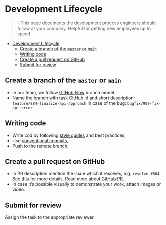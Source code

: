 # Development Lifecycle

> 💡This page documents the development process engineers should follow at your company.
> Helpful for getting new employees up to speed.

- [Development Lifecycle](#development-lifecycle)
  - [Create a branch of the `master` or `main`](#create-a-branch-of-the-master-or-main)
  - [Writing code](#writing-code)
  - [Create a pull request on GitHub](#create-a-pull-request-on-github)
  - [Submit for review](#submit-for-review)

## Create a branch of the `master` or `main`

- In our team, we follow [GitHub Flow](https://docs.github.com/en/get-started/quickstart/github-flow) branch model.
- Name the branch with task GitHub id and short description: `feature/884-finalize-api-approach`
In case of the bug: `bugfix/999-fix-api-error`

## Writing code

- Write cod by following [style guides](https://github.com/input-output-hk/catalyst-engineering#style-guides) and best practices,
- Use [conventional commits](https://www.conventionalcommits.org/en/v1.0.0/#specification),
- Push to the remote branch.

## Create a pull request on GitHub

- In PR description mention the issue which it resolves, e.g. `resolve #884`.
See [this](https://docs.github.com/en/issues/tracking-your-work-with-issues/linking-a-pull-request-to-an-issue) for more details.
Read more about [GitHub PR](https://github.com/input-output-hk/catalyst-engineering/blob/main/guides_and_processes/ownership.md#github-pr).
- In case it’s possible visually to demonstrate your work, attach images or video.

## Submit for review

Assign the task to the appropriate reviewer.
